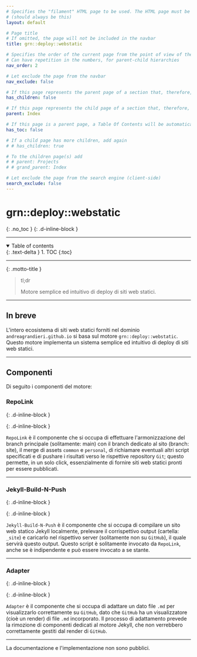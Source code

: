```yaml
---
# Specifies the "filament" HTML page to be used. The HTML page must be located in the "_layouts" folder.
# (should always be this)
layout: default

# Page title
# If omitted, the page will not be included in the navbar
title: grn::deploy::webstatic

# Specifies the order of the current page from the point of view of the navbar
# Can have repetition in the numbers, for parent-child hierarchies
nav_order: 2

# Let exclude the page from the navbar
nav_exclude: false

# If this page represents the parent page of a section that, therefore, has children, specify it in the following way
has_children: false

# If this page represents the child page of a section that, therefore, has ONE parent page, specify it in the following way
parent: Index

# If this page is a parent page, a Table Of Contents will be automatically generated containing all related child pages. Use the option below to disable this functionality.
has_toc: false

# If a child page has more children, add again
# # has_children: true

# To the children page(s) add
# # parent: Projects
# # grand_parent: Index

# Let exclude the page from the search engine (client-side)
search_exclude: false
---
```


# grn::deploy::webstatic
{: .no_toc }
{: .d-inline-block }

<div id="label-2"></div>

<script type="module">
  selfsustainable_fill_labels_state("label-2");
</script>

---

<!-- Table of contents -->
<details open markdown="block">
  <summary>
    Table of contents
  </summary>
  {: .text-delta }
1. TOC
{:toc}
</details>

---

{: .motto-title }
> <p class="blockquote-title-fixer-purple">tl;dr</p>
>
> Motore semplice ed intuitivo di deploy di siti web statici.

---

## In breve

L'intero ecosistema di siti web statici forniti nel dominio `andreagrandieri.github.io` si basa sul motore `grn::deploy::webstatic`.
Questo motore implementa un sistema semplice ed intuitivo di deploy di siti web statici.

---

## Componenti

Di seguito i componenti del motore:

### RepoLink
{: .d-inline-block }

<div id="label-3"></div>

<script type="module">
  selfsustainable_fill_labels_state("label-3");
</script>
{: .d-inline-block }

<div id="label-4"></div>

<script type="module">
  selfsustainable_fill_labels_state("label-4");
</script>

`RepoLink` è il componente che si occupa di effettuare l'armonizzazione del branch principale (solitamente: main) con il branch dedicato al sito (branch: site), il merge di assets `common` e `personal`, di richiamare eventuali altri script specificati e di pushare i risultati verso le rispettive repository `Git`; questo permette, in un solo click, essenzialmente di fornire siti web statici pronti per essere pubblicati.

---

### Jekyll-Build-N-Push
{: .d-inline-block }

<div id="label-5"></div>

<script type="module">
  selfsustainable_fill_labels_state("label-5");
</script>
{: .d-inline-block }

<div id="label-6"></div>

<script type="module">
  selfsustainable_fill_labels_state("label-6");
</script>

`Jekyll-Build-N-Push` è il componente che si occupa di compilare un sito web statico Jekyll localmente, prelevare il corrispettivo output (cartella: `_site`) e caricarlo nel rispettivo server (solitamente non su `GitHub`), il quale servirà questo output. Questo script è solitamente invocato da `RepoLink`, anche se è indipendente e può essere invocato a se stante.

---

### Adapter
{: .d-inline-block }

<div id="label-7"></div>

<script type="module">
  selfsustainable_fill_labels_state("label-7");
</script>
{: .d-inline-block }

<div id="label-8"></div>

<script type="module">
  selfsustainable_fill_labels_state("label-8");
</script>

`Adapter` è il componente che si occupa di adattare un dato file `.md` per visualizzarlo correttamente su `GitHub`, dato che `GitHub` ha un visualizzatore (cioè un render) di file `.md` incorporato. Il processo di adattamento prevede la rimozione di componenti dedicati al motore Jekyll, che non verrebbero correttamente gestiti dal render di `GitHub`.

---

La documentazione e l'implementazione non sono pubblici.
